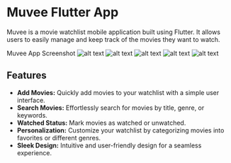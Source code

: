 # Muvee Flutter App

Muvee is a movie watchlist mobile application built using Flutter. It allows users to easily manage and keep track of the movies they want to watch.

Muvee App Screenshot
![alt text](https://github.com/codeen15/muvee/blob/main/snapshots/1.png?raw=true)
![alt text](https://github.com/codeen15/muvee/blob/main/snapshots/2.png?raw=true)
![alt text](https://github.com/codeen15/muvee/blob/main/snapshots/3.png?raw=true)
![alt text](https://github.com/codeen15/muvee/blob/main/snapshots/4.png?raw=true)
![alt text](https://github.com/codeen15/muvee/blob/main/snapshots/5.png?raw=true)


## Features

- **Add Movies:** Quickly add movies to your watchlist with a simple user interface.
- **Search Movies:** Effortlessly search for movies by title, genre, or keywords.
- **Watched Status:** Mark movies as watched or unwatched.
- **Personalization:** Customize your watchlist by categorizing movies into favorites or different genres.
- **Sleek Design:** Intuitive and user-friendly design for a seamless experience.
